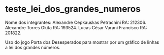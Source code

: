 # teste_lei_dos_grandes_numeros
Nome dos integrantes:
Alexandre Cepkauskas Petrachini RA: 212306.
Alexandre Torres Okita RA: 193524.
Lucas César Varani Francisco RA: 201822.

Uso do jogo Porta dos Desesperados para mostrar por um gráfico de linhas a lei dos grandes números.
